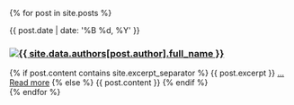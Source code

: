 {% for post in site.posts %}
  <div class="blog-post spacing">
    <span class="date">
      {{ post.date | date: '%B %d, %Y' }}
    </span>
    <h3>
      <a href="http://twitter.com/{{ site.data.authors[post.author].twitter_handle }}">
        <img src="{{ site.data.authors[post.author].image_path }}" alt="{{ site.data.authors[post.author].full_name }}" class="profile" />
      </a>
     <!-- <a href="{{ post.url }}">{{ post.title }}</a> -->
    </h3>
    {% if post.content contains site.excerpt_separator %}
      {{ post.excerpt }}
      <a href="{{ post.url | prepend: site.baseurl }}">... Read more</a>
    {% else %}
      {{ post.content }}
    {% endif %}
  </div>
{% endfor %}
